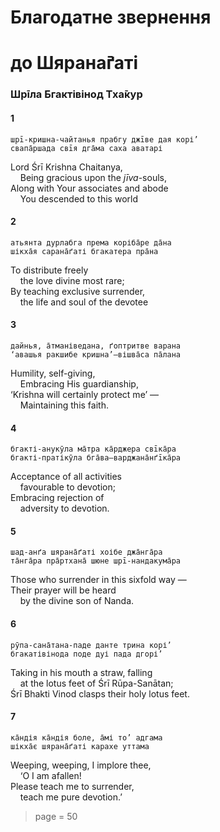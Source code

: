 # Благодатне звернення
# до Шярана̄ґаті

### Шрīла Бгактівінод Тха̄кур

#### 1

    шрī-кришна-чайтанья прабгу джīве дая корі’
    свапа̄ршада свīя дга̄ма саха аватарі

Lord Śrī Krishna Chaitanya,\
&nbsp;&nbsp;&nbsp;&nbsp;Being gracious upon the *jīva*-souls,\
Along with Your associates and abode\
&nbsp;&nbsp;&nbsp;&nbsp;You descended to this world

#### 2

    атьянта дурлабга према коріба̄ре да̄на
    шікха̄я сарана̄ґаті бгакатера пра̄на

To distribute freely\
&nbsp;&nbsp;&nbsp;&nbsp;the love divine most rare;\
By teaching exclusive surrender,\
&nbsp;&nbsp;&nbsp;&nbsp;the life and soul of the devotee

#### 3

    дайнья, а̄тманіведана, ґоптритве варана
    ‘авашья ракшибе кришна’—вішва̄са па̄лана

Humility, self-giving,\
&nbsp;&nbsp;&nbsp;&nbsp;Embracing His guardianship,\
‘Krishna will certainly protect me’ —\
&nbsp;&nbsp;&nbsp;&nbsp;Maintaining this faith.

#### 4

    бгакті-анукӯла ма̄тра ка̄рджера свīка̄ра
    бгакті-пратікӯла бга̄ва—варджана̄нґīка̄ра

Acceptance of all activities\
&nbsp;&nbsp;&nbsp;&nbsp;favourable to devotion;\
Embracing rejection of\
&nbsp;&nbsp;&nbsp;&nbsp;adversity to devotion.

#### 5

    шад-анґа шярана̄ґаті хоібе джа̄нга̄ра
    та̄нга̄ра пра̄ртхана̄ шюне шрī-нандакума̄ра

Those who surrender in this sixfold way —\
Their prayer will be heard\
&nbsp;&nbsp;&nbsp;&nbsp;by the divine son of Nanda.

#### 6

    рӯпа-сана̄тана-паде данте трина корі’
    бгакатівінода поде дуі пада дгорі’

Taking in his mouth a straw, falling\
&nbsp;&nbsp;&nbsp;&nbsp;at the lotus feet of Śrī Rūpa-Sanātan;\
Śrī Bhakti Vinod clasps their holy lotus feet.

#### 7

    ка̄ндія ка̄ндія боле, а̄мі то’ адгама
    шікха̄є шярана̄ґаті карахе уттама

Weeping, weeping, I implore thee,\
&nbsp;&nbsp;&nbsp;&nbsp;‘O I am afallen!\
Please teach me to surrender,\
&nbsp;&nbsp;&nbsp;&nbsp;teach me pure devotion.’


> page = 50